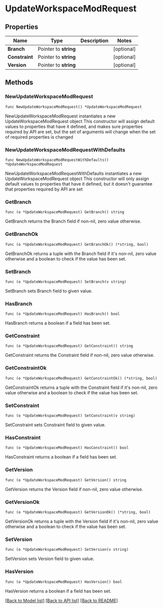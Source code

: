 # UpdateWorkspaceModRequest

## Properties

Name | Type | Description | Notes
------------ | ------------- | ------------- | -------------
**Branch** | Pointer to **string** |  | [optional] 
**Constraint** | Pointer to **string** |  | [optional] 
**Version** | Pointer to **string** |  | [optional] 

## Methods

### NewUpdateWorkspaceModRequest

`func NewUpdateWorkspaceModRequest() *UpdateWorkspaceModRequest`

NewUpdateWorkspaceModRequest instantiates a new UpdateWorkspaceModRequest object
This constructor will assign default values to properties that have it defined,
and makes sure properties required by API are set, but the set of arguments
will change when the set of required properties is changed

### NewUpdateWorkspaceModRequestWithDefaults

`func NewUpdateWorkspaceModRequestWithDefaults() *UpdateWorkspaceModRequest`

NewUpdateWorkspaceModRequestWithDefaults instantiates a new UpdateWorkspaceModRequest object
This constructor will only assign default values to properties that have it defined,
but it doesn't guarantee that properties required by API are set

### GetBranch

`func (o *UpdateWorkspaceModRequest) GetBranch() string`

GetBranch returns the Branch field if non-nil, zero value otherwise.

### GetBranchOk

`func (o *UpdateWorkspaceModRequest) GetBranchOk() (*string, bool)`

GetBranchOk returns a tuple with the Branch field if it's non-nil, zero value otherwise
and a boolean to check if the value has been set.

### SetBranch

`func (o *UpdateWorkspaceModRequest) SetBranch(v string)`

SetBranch sets Branch field to given value.

### HasBranch

`func (o *UpdateWorkspaceModRequest) HasBranch() bool`

HasBranch returns a boolean if a field has been set.

### GetConstraint

`func (o *UpdateWorkspaceModRequest) GetConstraint() string`

GetConstraint returns the Constraint field if non-nil, zero value otherwise.

### GetConstraintOk

`func (o *UpdateWorkspaceModRequest) GetConstraintOk() (*string, bool)`

GetConstraintOk returns a tuple with the Constraint field if it's non-nil, zero value otherwise
and a boolean to check if the value has been set.

### SetConstraint

`func (o *UpdateWorkspaceModRequest) SetConstraint(v string)`

SetConstraint sets Constraint field to given value.

### HasConstraint

`func (o *UpdateWorkspaceModRequest) HasConstraint() bool`

HasConstraint returns a boolean if a field has been set.

### GetVersion

`func (o *UpdateWorkspaceModRequest) GetVersion() string`

GetVersion returns the Version field if non-nil, zero value otherwise.

### GetVersionOk

`func (o *UpdateWorkspaceModRequest) GetVersionOk() (*string, bool)`

GetVersionOk returns a tuple with the Version field if it's non-nil, zero value otherwise
and a boolean to check if the value has been set.

### SetVersion

`func (o *UpdateWorkspaceModRequest) SetVersion(v string)`

SetVersion sets Version field to given value.

### HasVersion

`func (o *UpdateWorkspaceModRequest) HasVersion() bool`

HasVersion returns a boolean if a field has been set.


[[Back to Model list]](../README.md#documentation-for-models) [[Back to API list]](../README.md#documentation-for-api-endpoints) [[Back to README]](../README.md)


